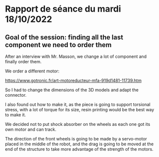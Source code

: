 # Rapport de séance du mardi 18/10/2022

## Goal of the session: finding all the last component we need to order them

After an interview with Mr. Masson, we change a lot of component and finally order them.

We order a different motor:

https://www.gotronic.fr/art-motoreducteur-mfa-919d1481-11739.htm

So I had to change the dimensions of the 3D models 
and adapt the connector.

I also found out how to make it, as the piece is going to support torsional stress, with a lot of torque for its size, resin printing would be the best way to make it. 

We decided not to put shock absorber on the wheels as each one got its own motor and can track.

The direction of the front wheels is going to be made by a servo-motor placed in the middle of the robot, and the drag is going to be moved at the end of the structure to take more advantage of the strength of the motors.
